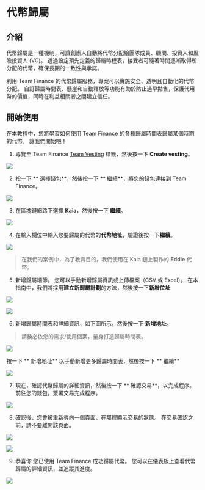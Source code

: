 # 代幣歸屬

## 介紹

代幣歸屬是一種機制，可讓創辦人自動將代幣分配給團隊成員、顧問、投資人和風險投資人 (VC)。 透過設定預先定義的歸屬時程表，接受者可隨著時間逐漸取得所分配的代幣，確保長期的一致性與承諾。

利用 Team Finance 的代幣歸屬服務，專案可以實施安全、透明且自動化的代幣分配。 自訂歸屬時間表、懸崖和自動釋放等功能有助於防止過早拋售，保護代用幣的價值，同時在利益相關者之間建立信任。

## 開始使用

在本教程中，您將學習如何使用 Team Finance 的各種歸屬時間表歸屬某個時期的代幣。 讓我們開始吧！

1. 導覽至 Team Finance [Team Vesting](https://app.team.finance/vesting) 標籤，然後按一下 **Create vesting**。

![](/img/build/tools/token-management/token-vesting/tv-step-1.png)

2. 按一下 \*\* 選擇錢包\*\*，然後按一下 \*\* 繼續\*\*，將您的錢包連接到 Team Finance。

![](/img/build/tools/token-management/token-vesting/tv-step-2.png)

3. 在區塊鏈網路下選擇 **Kaia**，然後按一下 **繼續**。

![](/img/build/tools/token-management/token-vesting/tv-step-3.png)

4. 在輸入欄位中輸入您要歸屬的代幣的**代幣地址**，驗證後按一下**繼續**。

![](/img/build/tools/token-management/token-vesting/tv-step-4.png)

> 在我們的案例中，為了教育目的，我們使用在 Kaia 鏈上製作的 **Eddie** 代幣。

5. 新增歸屬細節。 您可以手動新增歸屬資訊或上傳檔案（CSV 或 Excel）。 在本指南中，我們將採用**建立新歸屬計劃**的方法，然後按一下**新增位址**

![](/img/build/tools/token-management/token-vesting/tv-step-5a.png)

![](/img/build/tools/token-management/token-vesting/tv-step-5b.png)

6. 新增歸屬時間表和詳細資訊，如下圖所示，然後按一下 **新增地址**。

> 請務必依您的需求/使用個案，量身打造歸屬時間表。

![](/img/build/tools/token-management/token-vesting/tv-step-6a.png)

按一下 \*\* 新增地址\*\* 以手動新增更多歸屬時間表，然後按一下 \*\* 繼續\*\*

![](/img/build/tools/token-management/token-vesting/tv-step-6b.png)

7. 現在，確認代幣歸屬的詳細資訊，然後按一下 \*\* 確認交易\*\*，以完成程序。 前往您的錢包，簽署交易完成程序。

![](/img/build/tools/token-management/token-vesting/tv-step-7.png)

8. 確認後，您會被重新導向一個頁面，在那裡顯示交易的狀態。 在交易確認之前，請不要離開該頁面。

![](/img/build/tools/token-management/token-vesting/tv-step-8a.png)

![](/img/build/tools/token-management/token-vesting/tv-step-8b.png)

9. 恭喜你 您已使用 Team Finance 成功歸屬代幣。 您可以在儀表板上查看代幣歸屬的詳細資訊，並追蹤其進度。

![](/img/build/tools/token-management/token-vesting/tv-step-9.png)

